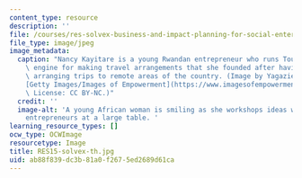 ```yaml
---
content_type: resource
description: ''
file: /courses/res-solvex-business-and-impact-planning-for-social-enterprises-0-solvex-summer-2021/ab88f839dc3b81a0f2675ed2689d61ca_RES15-solvex-th.jpg
file_type: image/jpeg
image_metadata:
  caption: "Nancy Kayitare is a young Rwandan entrepreneur who runs TouTrip, a search\
    \ engine for making travel arrangements that she founded after having difficulty\
    \ arranging trips to remote areas of the country. (Image by Yagazie Emezi. Source:\_\
    [Getty Images/Images of Empowerment](https://www.imagesofempowerment.org/d_pa-1799312_347/).\
    \ License: CC BY-NC.)"
  credit: ''
  image-alt: 'A young African woman is smiling as she workshops ideas with other local
    entrepreneurs at a large table. '
learning_resource_types: []
ocw_type: OCWImage
resourcetype: Image
title: RES15-solvex-th.jpg
uid: ab88f839-dc3b-81a0-f267-5ed2689d61ca
---
```

